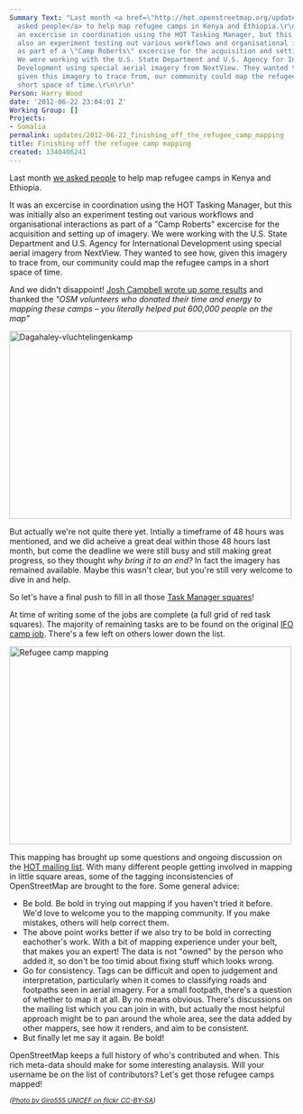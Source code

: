 ```yaml
---
Summary Text: "Last month <a href=\"http://hot.openstreetmap.org/updates/2012-05-18_first_use_of_new_imagery_agreement_join_hot_to_trace_refugee_camps_in_kenya_and_e\">we
  asked people</a> to help map refugee camps in Kenya and Ethiopia.\r\n\r\nIt was
  an excercise in coordination using the HOT Tasking Manager, but this was initially
  also an experiment testing out various workflows and organisational interactions
  as part of a \"Camp Roberts\" excercise for the acquisition and setting up of imagery.
  We were working with the U.S. State Department and U.S. Agency for International
  Development using special aerial imagery from NextView. They wanted to see how,
  given this imagery to trace from, our community could map the refugee camps in a
  short space of time.\r\n\r\n"
Person: Harry Wood
date: '2012-06-22 23:04:01 Z'
Working Group: []
Projects:
- Somalia
permalink: updates/2012-06-22_finishing_off_the_refugee_camp_mapping
title: Finishing off the refugee camp mapping
created: 1340406241
---
```

<p>Last month <a href="http://hot.openstreetmap.org/updates/2012-05-18_first_use_of_new_imagery_agreement_join_hot_to_trace_refugee_camps_in_kenya_and_e">we asked people</a> to help map refugee camps in Kenya and Ethiopia.</p><p>It was an excercise in coordination using the HOT Tasking Manager, but this was initially also an experiment testing out various workflows and organisational interactions as part of a "Camp Roberts" excercise for the acquisition and setting up of imagery. We were working with the U.S. State Department and U.S. Agency for International Development using special aerial imagery from NextView. They wanted to see how, given this imagery to trace from, our community could map the refugee camps in a short space of time.<!--break--></p><p>And we didn't disappoint! <a href="http://www.disruptivegeo.com/2012/05/imagery-to-the-crowd-early-results/">Josh Campbell wrote up some results</a> and thanked the <em>"OSM volunteers who donated their time and energy to mapping these camps – you literally helped put 600,000 people on the map"</em></p><p><a title="Dagahaley-vluchtelingenkamp by Giro555, on Flickr" href="http://www.flickr.com/photos/giro555/5984530079/"><img src="http://farm7.staticflickr.com/6013/5984530079_b214df9f3c.jpg" alt="Dagahaley-vluchtelingenkamp" width="500" height="333"></a></p><p>But actually we're not quite there yet. Intially a timeframe of 48 hours was mentioned, and we did acheive a great deal within those 48 hours last month, but come the deadline we were still busy and still making great progress, so they thought <em>why bring it to an end?</em> In fact the imagery has remained available. Maybe this wasn't clear, but you're still very welcome to dive in and help.</p><p>So let's have a final push to fill in all those <a href="http://tasks.hotosm.org/">Task Manager squares</a>!</p><p>At time of writing some of the jobs are complete (a full grid of red task squares). The majority of remaining tasks are to be found on the original <a href="http://tasks.hotosm.org/job/40">IFO camp job</a>. There's a few left on others lower down the list.</p><p><a title="Refugee camp mapping by Harry Wood, on Flickr" href="http://www.flickr.com/photos/harrywood/7422385392/"><img src="http://farm9.staticflickr.com/8142/7422385392_f3ece63c48.jpg" alt="Refugee camp mapping" width="500" height="351"></a></p><p>This mapping has brought up some questions and ongoing discussion on the <a href="http://lists.openstreetmap.org/listinfo/hot">HOT mailing list</a>. With many different people getting involved in mapping in little square areas, some of the tagging inconsistencies of OpenStreetMap are brought to the fore. Some general advice:</p><ul><li>Be bold. Be bold in trying out mapping if you haven't tried it before. We'd love to welcome you to the mapping community. If you make mistakes, others will help correct them.</li><li>The above point works better if we also try to be bold in correcting eachother's work. With a bit of mapping experience under your belt, that makes you an expert! The data is not "owned" by the person who added it, so don't be too timid about fixing stuff which looks wrong.</li><li>Go for consistency. Tags can be difficult and open to judgement and interpretation, particularly when it comes to classifying roads and footpaths seen in aerial imagery. For a small footpath, there's a question of whether to map it at all. By no means obvious. There's discussions on the mailing list which you can join in with, but actually the most helpful approach might be to pan around the whole area, see the data added by other mappers, see how it renders, and aim to be consistent.</li><li>But finally let me say it again. Be bold!</li></ul><p>OpenStreetMap keeps a full history of who's contributed and when. This rich meta-data should make for some interesting analaysis. Will your username be on the list of contributors? Let's get those refugee camps mapped!</p><p><em><small>(<a href="http://www.flickr.com/photos/giro555/5984530079/">Photo by Giro555 UNICEF on flickr CC-BY-SA</a>)</small></em></p>
